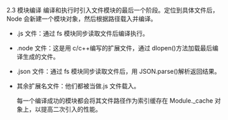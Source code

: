 2.3 模块编译
编译和执行时引入文件模块的最后一个阶段。定位到具体文件后，Node 会新建一个模块对象，然后根据路径载入并编译。

- .js 文件：通过 fs 模块同步读取文件后编译执行。
- .node 文件：这是用 c/c++编写的扩展文件，通过 dlopen()方法加载最后编译生成的文件。
- .json 文件：通过 fs 模块同步读取文件后，用 JSON.parse()解析返回结果。
- 其余扩展名文件：他们都被当做.js 文件载入。

  每一个编译成功的模块都会将其文件路径作为索引缓存在 Module.\_cache 对象上，以提高二次引入的性能。
